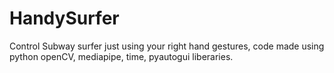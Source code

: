 # HandySurfer
Control Subway surfer just using your right hand gestures, code made using python openCV, mediapipe, time, pyautogui liberaries.
